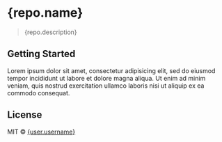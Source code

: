 # {repo.name}

> {repo.description}


## Getting Started

Lorem ipsum dolor sit amet, consectetur adipisicing elit, sed do eiusmod
tempor incididunt ut labore et dolore magna aliqua. Ut enim ad minim veniam,
quis nostrud exercitation ullamco laboris nisi ut aliquip ex ea commodo consequat.

## License

MIT © [{user.username}]({user.website})
